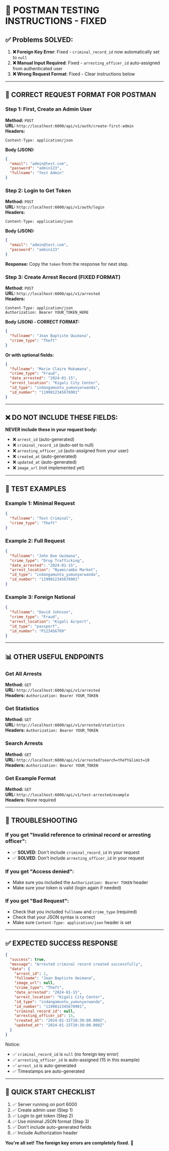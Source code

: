 # 🚀 POSTMAN TESTING INSTRUCTIONS - FIXED

## ✅ **Problems SOLVED:**

1. **❌ Foreign Key Error**: Fixed - `criminal_record_id` now automatically set to `null`
2. **❌ Manual Input Required**: Fixed - `arresting_officer_id` auto-assigned from authenticated user
3. **❌ Wrong Request Format**: Fixed - Clear instructions below

---

## 📝 **CORRECT REQUEST FORMAT FOR POSTMAN**

### **Step 1: First, Create an Admin User**

**Method:** `POST`  
**URL:** `http://localhost:6000/api/v1/auth/create-first-admin`  
**Headers:**
```
Content-Type: application/json
```

**Body (JSON):**
```json
{
  "email": "admin@test.com",
  "password": "admin123",
  "fullname": "Test Admin"
}
```

### **Step 2: Login to Get Token**

**Method:** `POST`  
**URL:** `http://localhost:6000/api/v1/auth/login`  
**Headers:**
```
Content-Type: application/json
```

**Body (JSON):**
```json
{
  "email": "admin@test.com",
  "password": "admin123"
}
```

**Response:** Copy the `token` from the response for next step.

### **Step 3: Create Arrest Record (FIXED FORMAT)**

**Method:** `POST`  
**URL:** `http://localhost:6000/api/v1/arrested`  
**Headers:**
```
Content-Type: application/json
Authorization: Bearer YOUR_TOKEN_HERE
```

**Body (JSON) - CORRECT FORMAT:**
```json
{
  "fullname": "Jean Baptiste Uwimana",
  "crime_type": "Theft"
}
```

**Or with optional fields:**
```json
{
  "fullname": "Marie Claire Mukamana",
  "crime_type": "Fraud",
  "date_arrested": "2024-01-15",
  "arrest_location": "Kigali City Center",
  "id_type": "indangamuntu_yumunyarwanda",
  "id_number": "1199012345678901"
}
```

---

## ❌ **DO NOT INCLUDE THESE FIELDS:**

**NEVER include these in your request body:**
- ❌ `arrest_id` (auto-generated)
- ❌ `criminal_record_id` (auto-set to null)
- ❌ `arresting_officer_id` (auto-assigned from your user)
- ❌ `created_at` (auto-generated)
- ❌ `updated_at` (auto-generated)
- ❌ `image_url` (not implemented yet)

---

## 🧪 **TEST EXAMPLES**

### Example 1: Minimal Request
```json
{
  "fullname": "Test Criminal",
  "crime_type": "Theft"
}
```

### Example 2: Full Request
```json
{
  "fullname": "John Doe Uwimana",
  "crime_type": "Drug Trafficking",
  "date_arrested": "2024-01-15",
  "arrest_location": "Nyamirambo Market",
  "id_type": "indangamuntu_yumunyarwanda",
  "id_number": "1199012345678901"
}
```

### Example 3: Foreign National
```json
{
  "fullname": "David Johnson",
  "crime_type": "Fraud",
  "arrest_location": "Kigali Airport",
  "id_type": "passport",
  "id_number": "P123456789"
}
```

---

## 📊 **OTHER USEFUL ENDPOINTS**

### Get All Arrests
**Method:** `GET`  
**URL:** `http://localhost:6000/api/v1/arrested`  
**Headers:** `Authorization: Bearer YOUR_TOKEN`

### Get Statistics
**Method:** `GET`  
**URL:** `http://localhost:6000/api/v1/arrested/statistics`  
**Headers:** `Authorization: Bearer YOUR_TOKEN`

### Search Arrests
**Method:** `GET`  
**URL:** `http://localhost:6000/api/v1/arrested?search=theft&limit=10`  
**Headers:** `Authorization: Bearer YOUR_TOKEN`

### Get Example Format
**Method:** `GET`  
**URL:** `http://localhost:6000/api/v1/test-arrested/example`  
**Headers:** None required

---

## 🔧 **TROUBLESHOOTING**

### If you get "Invalid reference to criminal record or arresting officer":
- ✅ **SOLVED**: Don't include `criminal_record_id` in your request
- ✅ **SOLVED**: Don't include `arresting_officer_id` in your request

### If you get "Access denied":
- Make sure you included the `Authorization: Bearer TOKEN` header
- Make sure your token is valid (login again if needed)

### If you get "Bad Request":
- Check that you included `fullname` and `crime_type` (required)
- Check that your JSON syntax is correct
- Make sure `Content-Type: application/json` header is set

---

## ✅ **EXPECTED SUCCESS RESPONSE**

```json
{
  "success": true,
  "message": "Arrested criminal record created successfully",
  "data": {
    "arrest_id": 1,
    "fullname": "Jean Baptiste Uwimana",
    "image_url": null,
    "crime_type": "Theft",
    "date_arrested": "2024-01-15",
    "arrest_location": "Kigali City Center",
    "id_type": "indangamuntu_yumunyarwanda",
    "id_number": "1199012345678901",
    "criminal_record_id": null,
    "arresting_officer_id": 15,
    "created_at": "2024-01-15T10:30:00.000Z",
    "updated_at": "2024-01-15T10:30:00.000Z"
  }
}
```

Notice:
- ✅ `criminal_record_id` is `null` (no foreign key error)
- ✅ `arresting_officer_id` is auto-assigned (15 in this example)
- ✅ `arrest_id` is auto-generated
- ✅ Timestamps are auto-generated

---

## 🎯 **QUICK START CHECKLIST**

1. ✅ Server running on port 6000
2. ✅ Create admin user (Step 1)
3. ✅ Login to get token (Step 2)
4. ✅ Use minimal JSON format (Step 3)
5. ✅ Don't include auto-generated fields
6. ✅ Include Authorization header

**You're all set! The foreign key errors are completely fixed.** 🚀
